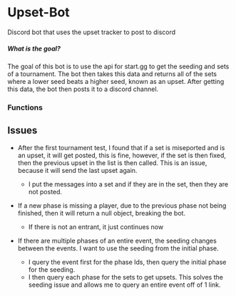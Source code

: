 # Upset-Bot
Discord bot that uses the upset tracker to post to discord

##### What is the goal?
The goal of this bot is to use the api for start.gg to get the seeding and sets of a tournament.
The bot then takes this data and returns all of the sets where a lower seed beats a higher seed, known as an upset.
After getting this data, the bot then posts it to a discord channel.

### Functions


## Issues
 - After the first tournament test, I found that if a set is miseported and is an upset, it will get posted, this is fine, however, if the set is then fixed, then the previous upset in the list is then called. This is an issue, because it will send the last upset again.
     - I put the messages into a set and if they are in the set, then they are not posted.

 - If a new phase is missing a player, due to the previous phase not being finished, then it will return a null object, breaking the bot.
     - If there is not an entrant, it just continues now

 - If there are multiple phases of an entire event, the seeding changes between the events. I want to use the seeding from the initial phase.
     - I query the event first for the phase Ids, then query the initial phase for the seeding.
     - I then query each phase for the sets to get upsets. This solves the seeding issue and allows me to query an entire event off of 1 link.
